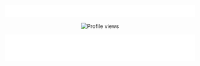 <p align="center">
    <img src="img.svg" width="1000">
</p>
<div align="center">

  ![Profile views](https://gpvc.arturio.dev/RouterUIZ007)

</div>
<p align="center">
    <img src="description.svg" width="1000">
</p>
</div>


